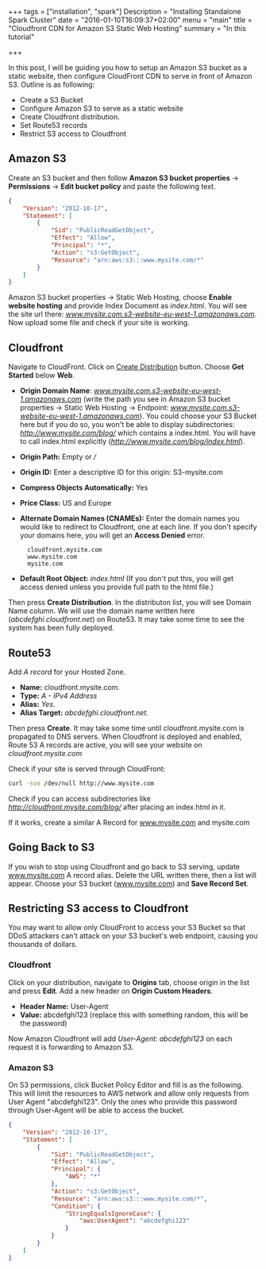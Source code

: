+++
tags = ["installation", "spark"]
Description = "Installing Standalone Spark Cluster"
date = "2016-01-10T16:09:37+02:00"
menu = "main"
title = "Cloudfront CDN for Amazon S3 Static Web Hosting"
summary = "In this tutorial"

+++


In this post, I will be guiding you how to setup an Amazon S3 bucket as a static website, then configure CloudFront CDN to serve in front of Amazon S3. Outline is as following:

* Create a S3 Bucket
* Configure Amazon S3 to serve as a static website
* Create Cloudfront distribution.
* Set Route53 records
* Restrict S3 access to Cloudfront

## Amazon S3

Create an S3 bucket and then follow **Amazon S3 bucket properties** -> **Permissions** -> **Edit bucket policy** and paste the following text.

```json
{
	"Version": "2012-10-17",
	"Statement": [
		{
			"Sid": "PublicReadGetObject",
			"Effect": "Allow",
			"Principal": "*",
			"Action": "s3:GetObject",
			"Resource": "arn:aws:s3:::www.mysite.com/*"
		}
	]
}
```

Amazon S3 bucket properties -> Static Web Hosting, choose **Enable website hosting** and provide Index Document as *index.html*. You will see the site url there: *www.mysite.com.s3-website-eu-west-1.amazonaws.com*. Now upload some file and check if your site is working.

## Cloudfront

Navigate to CloudFront. Click on [Create Distribution](https://console.aws.amazon.com/cloudfront/home?region=us-east-1#create-distribution:) button. Choose **Get Started** below **Web**.

* **Origin Domain Name**: *www.mysite.com.s3-website-eu-west-1.amazonaws.com* (write the path you see in Amazon S3 bucket properties -> Static Web Hosting -> Endpoint: *www.mysite.com.s3-website-eu-west-1.amazonaws.com*). You could choose your S3 Bucket here but if you do so, you won't be able to display subdirectories: *http://www.mysite.com/blog/* which contains a index.html. You will have to call index.html explicitly (*http://www.mysite.com/blog/index.html*).
* **Origin Path:** Empty or */*
* **Origin ID:** Enter a descriptive ID for this origin: S3-mysite.com
* **Compress Objects Automatically:** Yes
* **Price Class:** US and Europe
* **Alternate Domain Names (CNAMEs):** Enter the domain names you would like to redirect to Cloudfront, one at each line. If you don't specify your domains here, you will get an **Access Denied** error.

	    cloudfront.mysite.com
	    www.mysite.com
	    mysite.com

* **Default Root Object:** *index.html* (If you don't put this, you will get access denied unless you provide full path to the html file.)

Then press **Create Distribution**. In the distributon list, you will see Domain Name column. We will use the domain name written here (*abcdefghi.cloudfront.net*) on Route53. It may take some time to see the system has been fully deployed.

## Route53

Add *A record* for your Hosted Zone.

* **Name:** cloudfront.mysite.com.
* **Type:** *A - IPv4 Address*
* **Alias:** *Yes*.
* **Alias Target:** *abcdefghi.cloudfront.net.*

Then press **Create**. It may take some time until cloudfront.mysite.com is propagated to DNS servers. When Cloudfront is deployed and enabled, Route 53 A records are active, you will see your website on *cloudfront.mysite.com*

Check if your site is served through CloudFront:

```bash
curl -svo /dev/null http://www.mysite.com
```

Check if you can access subdirectories like *http://cloudfront.mysite.com/blog/* after placing an index.html in it.

If it works, create a similar A Record for www.mysite.com and mysite.com


## Going Back to S3

If you wish to stop using Cloudfront and go back to S3 serving, update www.mysite.com A record alias. Delete the URL written there, then a list will appear. Choose your S3 bucket (www.mysite.com) and **Save Record Set**.

## Restricting S3 access to Cloudfront

You may want to allow only CloudFront to access your S3 Bucket so that DDoS attackers can't attack on your S3 bucket's web endpoint, causing you thousands of dollars.

### Cloudfront

Click on your distribution, navigate to **Origins** tab, choose origin in the list and press **Edit**. Add a new header on **Origin Custom Headers**.

* **Header Name:** User-Agent
* **Value:** abcdefghi123 (replace this with something random, this will be the password)

Now Amazon Cloudfront will add *User-Agent: abcdefghi123* on each request it is forwarding to Amazon S3.

### Amazon S3

On S3 permissions, click Bucket Policy Editor and fill is as the following. This will limit the resources to AWS network and allow only requests from User Agent "abcdefghi123". Only the ones who provide this password through User-Agent will be able to access the bucket.


```json
{
	"Version": "2012-10-17",
	"Statement": [
		{
			"Sid": "PublicReadGetObject",
			"Effect": "Allow",
			"Principal": {
				"AWS": "*"
			},
			"Action": "s3:GetObject",
			"Resource": "arn:aws:s3:::www.mysite.com/*",
			"Condition": {
				"StringEqualsIgnoreCase": {
					"aws:UserAgent": "abcdefghi123"
				}
			}
		}
	]
}
```
